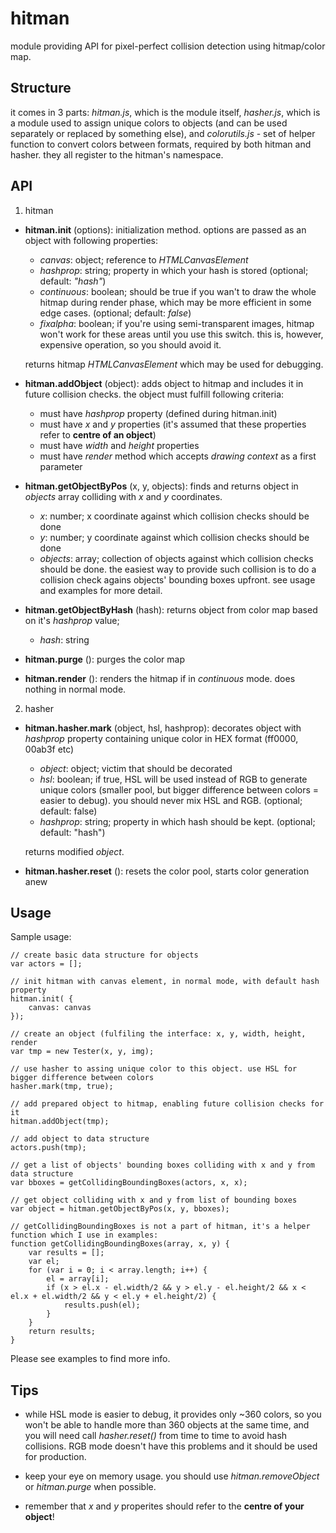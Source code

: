 # hitman

module providing API for pixel-perfect collision detection using hitmap/color map.

## Structure

it comes in 3 parts: *hitman.js*, which is the module itself, *hasher.js*, which is a module used to assign unique colors to objects (and can be used separately or replaced by something else), and *colorutils.js* - set of helper function to convert colors between formats, required by both hitman and hasher. they all register to the hitman's namespace.

## API

1. hitman

* __hitman.init__ (options): initialization method. options are passed as an object with following properties:
	- *canvas*: object; reference to _HTMLCanvasElement_
	- *hashprop*: string; property in which your hash is stored (optional; default: *"hash"*)
	- *continuous*: boolean; should be true if you wan't to draw the whole hitmap during render phase, which may be more efficient in some edge cases. (optional; default: *false*)
	- *fixalpha*: boolean; if you're using semi-transparent images, hitmap won't work for these areas until you use this switch. this is, however, expensive operation, so you should avoid it.

	returns hitmap _HTMLCanvasElement_ which may be used for debugging.

* __hitman.addObject__ (object): adds object to hitmap and includes it in future collision checks. the object must fulfill following criteria:
	- must have *hashprop* property (defined during hitman.init)
	- must have *x* and *y* properties (it's assumed that these properties refer to __centre of an object__)
	- must have *width* and *height* properties
	- must have *render* method which accepts *drawing context* as a first parameter

* __hitman.getObjectByPos__ (x, y, objects): finds and returns object in *objects* array colliding with *x* and *y* coordinates.
	- *x*: number; x coordinate against which collision checks should be done
	- *y*: number; y coordinate against which collision checks should be done
	- *objects*: array; collection of objects against which collision checks should be done. the easiest way to provide such collision is to do a collision check agains objects' bounding boxes upfront. see usage and examples for more detail.

* __hitman.getObjectByHash__ (hash): returns object from color map based on it's *hashprop* value;
	- *hash*: string

* __hitman.purge__ (): purges the color map

* __hitman.render__ (): renders the hitmap if in *continuous* mode. does nothing in normal mode.

2. hasher

* __hitman.hasher.mark__ (object, hsl, hashprop): decorates object with *hashprop* property containing unique color in HEX format (ff0000, 00ab3f etc)
	- *object*: object; victim that should be decorated
	- *hsl*: boolean; if true, HSL will be used instead of RGB to generate unique colors (smaller pool, but bigger difference between colors = easier to debug). you should never mix HSL and RGB. (optional; default: false)
	- *hashprop*: string; property in which hash should be kept. (optional; default: "hash")

	returns modified *object*.

* __hitman.hasher.reset__ (): resets the color pool, starts color generation anew

## Usage

Sample usage:

	// create basic data structure for objects
	var actors = [];

	// init hitman with canvas element, in normal mode, with default hash property
	hitman.init( {
	    canvas: canvas
	});

	// create an object (fulfiling the interface: x, y, width, height, render
    var tmp = new Tester(x, y, img);

    // use hasher to assing unique color to this object. use HSL for bigger difference between colors
    hasher.mark(tmp, true);

    // add prepared object to hitmap, enabling future collision checks for it
    hitman.addObject(tmp);

    // add object to data structure
    actors.push(tmp);

    // get a list of objects' bounding boxes colliding with x and y from data structure
    var bboxes = getCollidingBoundingBoxes(actors, x, x);

    // get object colliding with x and y from list of bounding boxes
    var object = hitman.getObjectByPos(x, y, bboxes);

    // getCollidingBoundingBoxes is not a part of hitman, it's a helper function which I use in examples:
    function getCollidingBoundingBoxes(array, x, y) {
	    var results = [];
	    var el;
	    for (var i = 0; i < array.length; i++) {
	        el = array[i];
	        if (x > el.x - el.width/2 && y > el.y - el.height/2 && x < el.x + el.width/2 && y < el.y + el.height/2) {
	            results.push(el);
	        }
	    }
	    return results;
	}

Please see examples to find more info.

## Tips

 * while HSL mode is easier to debug, it provides only ~360 colors, so you won't be able to handle more than 360 objects at the same time, and you will need call *hasher.reset()* from time to time to avoid hash collisions.
RGB mode doesn't have this problems and it should be used for production.

 * keep your eye on memory usage. you should use *hitman.removeObject* or *hitman.purge* when possible.

 * remember that *x* and *y* properites should refer to the **centre of your object**!

